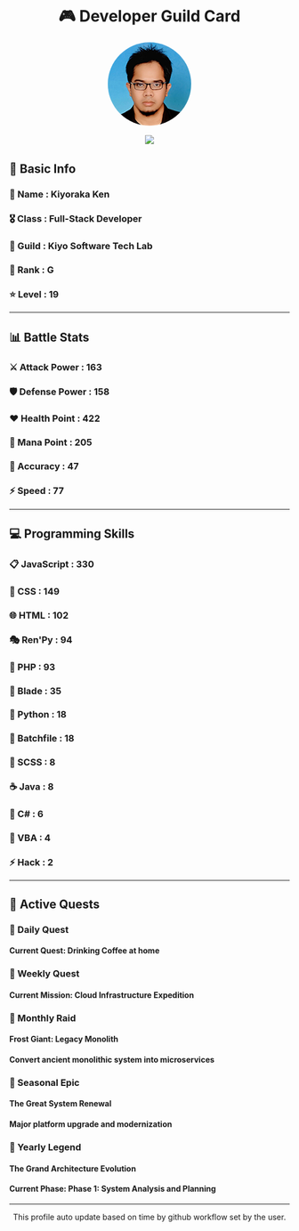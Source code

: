 <div align="center">

# 🎮 Developer Guild Card

<!-- Replace with your profile image -->
<img src="./assets/profile.png" width="150" height="150" style="border-radius: 50%"/>

![](https://komarev.com/ghpvc/?username=Kiyoraka&style=flat)
</div>

##  📌 Basic Info
### 👤 Name : Kiyoraka Ken
### 🎖️ Class : Full-Stack Developer
### 🎪 Guild : Kiyo Software Tech Lab 
### 🔰 Rank : G 
### ⭐ Level : 19

---
## 📊 Battle Stats

### ⚔️ Attack Power  : 163 
### 🛡️ Defense Power : 158 
### ❤️ Health Point  : 422 
### 🔮 Mana Point    : 205 
### 🎯 Accuracy      : 47 
### ⚡ Speed         : 77

---
## 💻 Programming Skills

### 📋 JavaScript : 330
### 🎨 CSS : 149
### 🌐 HTML : 102
### 🎭 Ren'Py : 94
### 🐘 PHP : 93
### 📝 Blade : 35
### 🐍 Python : 18
### 📝 Batchfile : 18
### 💅 SCSS : 8
### ☕ Java : 8
### 🎯 C# : 6
### 📝 VBA : 4
### ⚡ Hack : 2

---
## 📜 Active Quests

### 🌅 Daily Quest

#### Current Quest: Drinking Coffee at home

### 📅 Weekly Quest
#### Current Mission: Cloud Infrastructure Expedition

### 🌙 Monthly Raid
#### Frost Giant: Legacy Monolith
#### Convert ancient monolithic system into microservices

### 🌠 Seasonal Epic
#### The Great System Renewal
#### Major platform upgrade and modernization

### 👑 Yearly Legend
#### The Grand Architecture Evolution
#### Current Phase: Phase 1: System Analysis and Planning

---
<div align="center">
  This profile auto update based on time by github workflow set by the user.
</div>